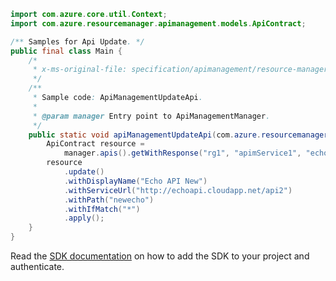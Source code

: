 ```java
import com.azure.core.util.Context;
import com.azure.resourcemanager.apimanagement.models.ApiContract;

/** Samples for Api Update. */
public final class Main {
    /*
     * x-ms-original-file: specification/apimanagement/resource-manager/Microsoft.ApiManagement/stable/2021-08-01/examples/ApiManagementUpdateApi.json
     */
    /**
     * Sample code: ApiManagementUpdateApi.
     *
     * @param manager Entry point to ApiManagementManager.
     */
    public static void apiManagementUpdateApi(com.azure.resourcemanager.apimanagement.ApiManagementManager manager) {
        ApiContract resource =
            manager.apis().getWithResponse("rg1", "apimService1", "echo-api", Context.NONE).getValue();
        resource
            .update()
            .withDisplayName("Echo API New")
            .withServiceUrl("http://echoapi.cloudapp.net/api2")
            .withPath("newecho")
            .withIfMatch("*")
            .apply();
    }
}
```

Read the [SDK documentation](https://github.com/Azure/azure-sdk-for-java/blob/azure-resourcemanager-apimanagement_1.0.0-beta.3/sdk/apimanagement/azure-resourcemanager-apimanagement/README.md) on how to add the SDK to your project and authenticate.
